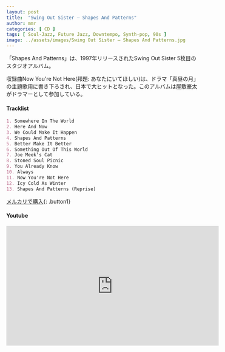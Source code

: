 ```yaml
---
layout: post
title:  "Swing Out Sister – Shapes And Patterns"
author: mmr
categories: [ CD ]
tags: [ Soul-Jazz, Future Jazz, Downtempo, Synth-pop, 90s ]
image: ../assets/images/Swing Out Sister – Shapes And Patterns.jpg
---
```


「Shapes And Patterns」は、1997年リリースされたSwing Out Sister 5枚目のスタジオアルバム。

収録曲Now You're Not Here(邦題: あなたにいてほしい)は、ドラマ「真昼の月」の主題歌用に書き下ろされ、日本で大ヒットとなった。このアルバムは屋敷豪太がドラマーとして参加している。

#### Tracklist
```md
1. Somewhere In The World
2. Here And Now
3. We Could Make It Happen
4. Shapes And Patterns
5. Better Make It Better
6. Something Out Of This World
7. Joe Meek's Cat
8. Stoned Soul Picnic
9. You Already Know
10. Always
11. Now You're Not Here
12. Icy Cold As Winter
13. Shapes And Patterns (Reprise)
```

[メルカリで購入](https://jp.mercari.com/item/m34567494829?afid=6142608987){: .button1}

#### Youtube
<iframe width="560" height="315" src="https://www.youtube.com/embed/rWrIuSbpNO0?si=LWTlZEawiK8BR6zC" title="YouTube video player" frameborder="0" allow="accelerometer; autoplay; clipboard-write; encrypted-media; gyroscope; picture-in-picture; web-share" referrerpolicy="strict-origin-when-cross-origin" allowfullscreen></iframe>